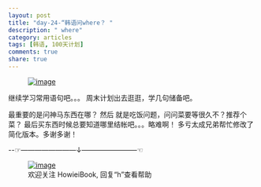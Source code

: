 ```yaml
---
layout: post
title: "day-24-“韩语问where？ "
description: " where"
category: articles
tags: [韩语, 100天计划]
comments: true
share: true
---
```



<figure >
    <a href="../../images/k24.jpg"><img src="../../images/k24.jpg" alt="image"></a>
     <figcaption>  </figcaption>
</figure>



继续学习常用语句吧。。。
周末计划出去逛逛，学几句储备吧。

最重要的是问神马东西在哪？
然后 就是吃饭问题，问问菜要等很久不？推荐个菜？
最后买东西时候总要知道哪里结帐吧。。。略难啊！ 多亏太成兄弟帮忙修改了简化版本。多谢多谢！

--☞————————↓————————☜
<figure >
    <a href="../../images/HowieiBook2D.jpg"><img src="../../images/HowieiBook2D.jpg" alt="image"></a>
    <figcaption> 欢迎关注 HowieiBook, 回复“h”查看帮助</figcaption>
</figure>
